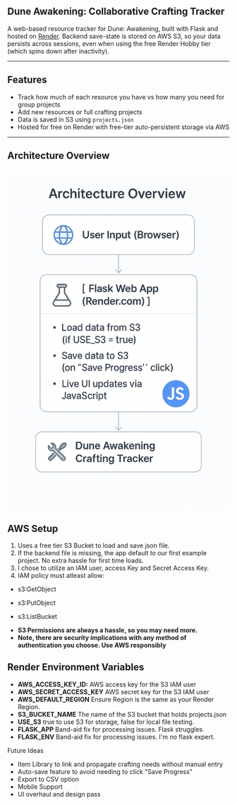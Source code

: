 ## Dune Awakening: Collaborative Crafting Tracker

A web-based resource tracker for Dune: Awakening, built with Flask and hosted on [Render](https://render.com). 
Backend save-state is stored on AWS S3, so your data persists across sessions, even when using the free Render Hobby tier (which spins down after inactivity).

---

##  Features

-  Track how much of each resource you have vs how many you need for group projects
-  Add new resources or full crafting projects
-  Data is saved in S3 using `projects.json`
-  Hosted for free on Render with free-tier auto-persistent storage via AWS

---

## Architecture Overview

![Architecture Diagram](docs/architecture-overview.png)
---

##  AWS Setup
1. Uses a free tier S3 Bucket to load and save json file.
2. If the backend file is missing, the app default to our first example project. No extra hassle for first time loads.
3. I chose to utilize an IAM user, access Key and Secret Access Key.
4. IAM policy must atleast allow:

+ s3:GetObject

+ s3:PutObject

+ s3:ListBucket

- **S3 Permissions are always a hassle, so you may need more.**
- **Note, there are security implications with any method of authentication you choose. Use AWS responsibly**

##  Render Environment Variables
- **AWS_ACCESS_KEY_ID:**	AWS access key for the S3 IAM user
- **AWS_SECRET_ACCESS_KEY**	AWS secret key for the S3 IAM user
- **AWS_DEFAULT_REGION** Ensure Region is the same as your Render Region.
- **S3_BUCKET_NAME**	The name of the S3 bucket that holds projects.json
- **USE_S3**	true to use S3 for storage, false for local file testing.
- **FLASK_APP** Band-aid fix for processing issues. Flask struggles.
- **FLASK_ENV** Band-aid fix for processing issues. I'm no flask expert.


Future Ideas
 - Item Library to link and propagate crafting needs without manual entry
 - Auto-save feature to avoid needing to click "Save Progress"
 - Export to CSV option
 - Mobile Support
 - UI overhaul and design pass
